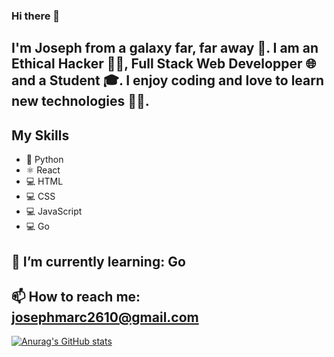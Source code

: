 ### Hi there 👋

## I'm Joseph from a galaxy far, far away 🌌. I am an Ethical Hacker 🐱‍💻, Full Stack Web Developper 🌐 and a Student 🎓. I enjoy coding and love to learn new technologies 👨‍💻.

## My Skills
* 🐍 Python
* ⚛ React
* 💻 HTML
* 💻 CSS
* 💻 JavaScript
* 💻 Go

## 🌱 I’m currently learning: Go
## 📫 How to reach me: josephmarc2610@gmail.com

[![Anurag's GitHub stats](https://github-readme-stats.vercel.app/api?username=jmarcantony)](https://github.com/anuraghazra/github-readme-stats)


<!--
**jmarcantony/jmarcantony** is a ✨ _special_ ✨ repository because its `README.md` (this file) appears on your GitHub profile.

Here are some ideas to get you started:

- 🔭 I’m currently working on ...
- 🌱 I’m currently learning ...
- 👯 I’m looking to collaborate on ...
- 🤔 I’m looking for help with ...
- 💬 Ask me about ...
- 📫 How to reach me: ...
- 😄 Pronouns: ...
- ⚡ Fun fact: ...
-->
